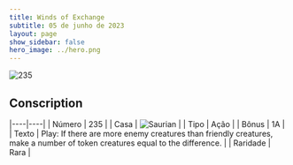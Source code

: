 ```yaml
---
title: Winds of Exchange
subtitle: 05 de junho de 2023
layout: page
show_sidebar: false
hero_image: ../hero.png
---
```


![235](https://mastervault-storage-prod.s3.amazonaws.com/media/card_front/en/600_235_9e9b11d6a4e1_en.png)


## Conscription

|----|----|
| Número | 235 |
| Casa | ![Saurian](https://archonarcana.com/images/thumb/9/9e/Saurian_P.png/22px-Saurian_P.png "Sauro") |
| Tipo | Ação |
| Bônus | 1A |
| Texto | Play: If there are more enemy creatures than friendly creatures, make a number of token creatures equal to the difference. |
| Raridade | Rara |
